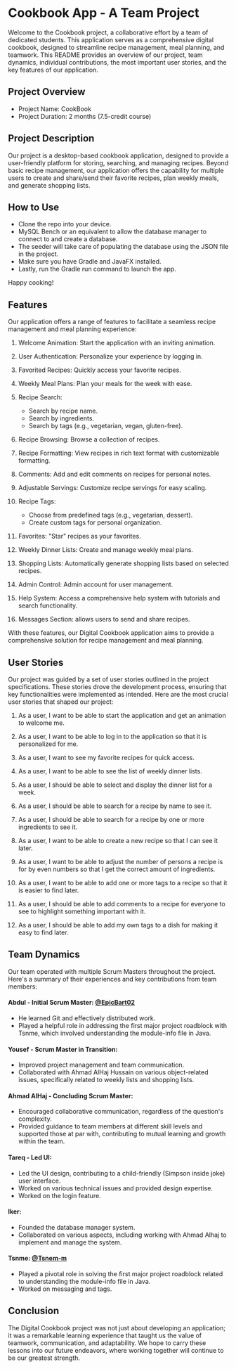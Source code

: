 # Cookbook App - A Team Project

Welcome to the Cookbook project, a collaborative effort by a team of dedicated students. This application serves as a comprehensive digital cookbook, designed to streamline recipe management, meal planning, and teamwork. This README provides an overview of our project, team dynamics, individual contributions, the most important user stories, and the key features of our application.

## Project Overview
- Project Name: CookBook
- Project Duration: 2 months (7.5-credit course)

## Project Description
Our project is a desktop-based cookbook application, designed to provide a user-friendly platform for storing, searching, and managing recipes. Beyond basic recipe management, our application offers the capability for multiple users to create and share/send their favorite recipes, plan weekly meals, and generate shopping lists.

## How to Use
- Clone the repo into your device.
- MySQL Bench or an equivalent to allow the database manager to connect to and create a database.
- The seeder will take care of populating the database using the JSON file in the project.
- Make sure you have Gradle and JavaFX installed.
- Lastly, run the Gradle run command to launch the app.

Happy cooking!
## Features
Our application offers a range of features to facilitate a seamless recipe management and meal planning experience:

1. Welcome Animation: Start the application with an inviting animation.

2. User Authentication: Personalize your experience by logging in.

3. Favorited Recipes: Quickly access your favorite recipes.

4. Weekly Meal Plans: Plan your meals for the week with ease.

5. Recipe Search:
   - Search by recipe name.
   - Search by ingredients.
   - Search by tags (e.g., vegetarian, vegan, gluten-free).

6. Recipe Browsing: Browse a collection of recipes.

7. Recipe Formatting: View recipes in rich text format with customizable formatting.

8. Comments: Add and edit comments on recipes for personal notes.

9. Adjustable Servings: Customize recipe servings for easy scaling.

10. Recipe Tags:
    - Choose from predefined tags (e.g., vegetarian, dessert).
    - Create custom tags for personal organization.

11. Favorites: "Star" recipes as your favorites.

12. Weekly Dinner Lists: Create and manage weekly meal plans.

13. Shopping Lists: Automatically generate shopping lists based on selected recipes.

14. Admin Control: Admin account for user management.

15. Help System: Access a comprehensive help system with tutorials and search functionality.

16. Messages Section: allows users to send and share recipes.

With these features, our Digital Cookbook application aims to provide a comprehensive solution for recipe management and meal planning.
## User Stories
Our project was guided by a set of user stories outlined in the project specifications. These stories drove the development process, ensuring that key functionalities were implemented as intended. Here are the most crucial user stories that shaped our project:

1. As a user, I want to be able to start the application and get an animation to welcome me.

2. As a user, I want to be able to log in to the application so that it is personalized for me.

3. As a user, I want to see my favorite recipes for quick access.

4. As a user, I want to be able to see the list of weekly dinner lists.

5. As a user, I should be able to select and display the dinner list for a week.

6. As a user, I should be able to search for a recipe by name to see it.

7. As a user, I should be able to search for a recipe by one or more ingredients to see it.

8. As a user, I want to be able to create a new recipe so that I can see it later.

9. As a user, I want to be able to adjust the number of persons a recipe is for by even numbers so that I get the correct amount of ingredients.

10. As a user, I want to be able to add one or more tags to a recipe so that it is easier to find later.

11. As a user, I should be able to add comments to a recipe for everyone to see to highlight something important with it.

12. As a user, I should be able to add my own tags to a dish for making it easy to find later.
## Team Dynamics
Our team operated with multiple Scrum Masters throughout the project. Here's a summary of their experiences and key contributions from team members:

#### Abdul - Initial Scrum Master:  [@EpicBart02](https://github.com/EpicBart02)
- He learned Git and effectively distributed work.
- Played a helpful role in addressing the first major project roadblock with Tsnme, which involved understanding the module-info file in Java.

#### Yousef - Scrum Master in Transition:
- Improved project management and team communication.
- Collaborated with Ahmad AlHaj Hussain on various object-related issues, specifically related to weekly lists and shopping lists.

#### Ahmad AlHaj - Concluding Scrum Master:
- Encouraged collaborative communication, regardless of the question's complexity.
- Provided guidance to team members at different skill levels and supported those at par with, contributing to mutual learning and growth within the team.

#### Tareq - Led UI:
- Led the UI design, contributing to a child-friendly (Simpson inside joke) user interface.
- Worked on various technical issues and provided design expertise.
- Worked on the login feature.

#### Iker:
- Founded the database manager system.
- Collaborated on various aspects, including working with Ahmad Alhaj to implement and manage the system.

#### Tsnme: [@Tsnem-m](https://github.com/Tsnem-m)
- Played a pivotal role in solving the first major project roadblock related to understanding the module-info file in Java.
- Worked on messaging and tags.

## Conclusion
The Digital Cookbook project was not just about developing an application; it was a remarkable learning experience that taught us the value of teamwork, communication, and adaptability. We hope to carry these lessons into our future endeavors, where working together will continue to be our greatest strength.
